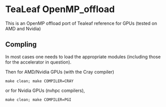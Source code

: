 # TeaLeaf OpenMP_offload

This is an OpenMP offload port of Tealeaf reference for GPUs (tested on AMD and Nvidia)

## Compling

In most cases one needs to load the appropriate modules (including those for the accelerator in question).

Then for AMD/Nvidia GPUs (with the Cray compiler)

```
make clean; make COMPILER=CRAY
```

or for Nvidia GPUs (nvhpc compilers),

```
make clean; make COMPILER=PGI
```
